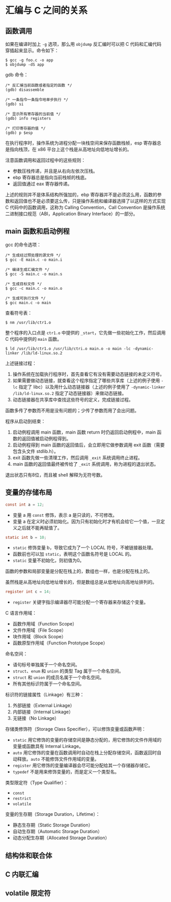 # 汇编与 C 之间的关系

## 函数调用

如果在编译时加上 `-g` 选项，那么用 `objdump` 反汇编时可以把 C 代码和汇编代码穿插起来显示。命令如下：
```
$ gcc -g foo.c -o app
$ objdump -dS app
```

gdb 命令：
```
/* 反汇编当前函数或者指定的函数 */
(gdb) disassemble

/* 一条指令一条指令地单步执行 */
(gdb) si

/* 显示所有寄存器的当前值 */
(gdb) info registers

/* 打印寄存器的值 */
(gdb) p $esp
```

在执行程序时，操作系统为进程分配一块栈空间来保存函数栈帧，esp 寄存器总是指向栈顶，在 x86 平台上这个栈是从高地址向低地址增长的。

注意函数调用和返回过程中的这些规则：
- 参数压栈传递，并且是从右向左依次压栈。
- ebp 寄存器总是指向当前栈帧的栈底。
- 返回值通过 eax 寄存器传递。

上述的规则并不是体系结构所强加的，ebp 寄存器并不是必须这么用，函数的参数和返回值也不是必须要这么传，只是操作系统和编译器选择了以这样的方式实现 C 代码中的函数调用，这称为 Calling Convention，Call Convention 是操作系统二进制接口规范（ABI，Application Binary Interface）的一部分。

## main 函数和启动例程

gcc 的命令选项：
```
/* 生成经过预处理的源文件 */
$ gcc -E main.c -o main.i

/* 编译生成汇编文件 */
$ gcc -S main.c -o main.s

/* 生成目标文件 */
$ gcc -c main.c -o main.o

/* 生成可执行文件 */
$ gcc main.c -o main
```

查看符号表：
```
$ nm /usr/lib/ctr1.o
```

整个程序的入口点是 `ctr1.o` 中提供的 `_start`，它先做一些初始化工作，然后调用 C 代码中提供的 `main` 函数。

```
$ ld /usr/lib/ctr1.o /usr/lib/ctri.o main.o -o main -lc -dynamic-linker /lib/ld-linux.so.2
```
上述链接过程：
1. 操作系统在加载执行程序时，首先查看它有没有需要动态链接的未定义符号。
2. 如果需要做动态链接，就查看这个程序指定了哪些共享库（上述的例子使用 `-lc` 指定了 libc）以及用什么动态链接器（上述的例子使用了 `-dynamic-linker /lib/ld-linux.so.2` 指定了动态链接器）来做动态链接。
3. 动态链接器在共享库中查找这些符号的定义，完成链接过程。

函数多传了参数而不用是没有问题的；少传了参数而用了会出问题。

程序从启动到结束：
1. 启动例程调用 main 函数，main 函数 return 时仍返回启动例程中，main 函数的返回值被启动例程得到。
2. 启动例程得到 main 函数的返回值后，会立即用它做参数调用 exit 函数（需要包含头文件 stdlib.h）。
3. exit 函数先做一些清理工作，然后调用 `_exit` 系统调用终止进程。
4. main 函数的返回值最终被传给了 `_exit` 系统调用，称为进程的退出状态。

退出状态只有8位，而且被 shell 解释为无符号数。

## 变量的存储布局

```c
const int a = 12;
```
- 变量 a 用 `const` 修饰，表示 a 是只读的，不可修改。
- 变量 a 在定义时必须初始化。因为只有初始化时才有机会给它一个值，一旦定义之后就不能再赋值了。

```c
static int b = 10;
```
- `static` 修饰变量 b，导致它成为了一个 LOCAL 符号，不被链接器处理。
- 函数前也可以加 `static`，表明这个函数名符号是 LOCAL 的。
- `static` 变量不初始化，则初值为0。

函数的参数和局部变量是分配在栈上的，数组也一样，也是分配在栈上的。

虽然栈是从高地址向低地址增长的，但是数组总是从低地址向高地址排列的。

```c
register int c = 14;
```
- `register` 关键字指示编译器尽可能分配一个寄存器来存储这个变量。

C 语言作用域：
- 函数作用域（Function Scope）
- 文件作用域（File Scope）
- 块作用域（Block Scope）
- 函数原型作用域（Function Prototype Scope）

命名空间：
- 语句标号单独属于一个命名空间。
- `struct`、`enum` 和 `union` 的类型 Tag 属于一个命名空间。
- `struct` 和 `union` 的成员名属于一个命名空间。
- 所有其他标识符属于一个命名空间。

标识符的链接属性（Linkage）有三种：
1. 外部链接（External Linkage）
2. 内部链接（Internal Linkage）
3. 无链接（No Linkage）

存储类修饰符（Storage Class Specifier），可以修饰变量或函数声明：
- `static` 用它修饰的变量的存储空间是静态分配的，用它修饰的文件作用域的变量或函数具有 Internal Linkage。
- `auto` 用它修饰的变量在函数调用时自动在栈上分配存储空间，函数返回时自动释放。`auto` 不能修饰文件作用域的变量。
- `register` 用它修饰的变量编译器会尽可能分配给其一个存储器存储它。
- `typedef` 不是用来修饰变量的，而是定义一个类型名。

类型限定符（Type Qualifier）：
- `const`
- `restrict`
- `volatile`

变量的生存期（Storage Duration，Lifetime）：
- 静态生存期（Static Storage Duration）
- 自动生存期（Automatic Storage Duration）
- 动态分配生存期（Allocated Storage Duration）

## 结构体和联合体

## C 内联汇编

## volatile 限定符
